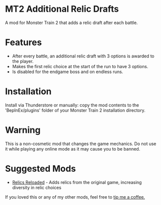 # MT2 Additional Relic Drafts

A mod for Monster Train 2 that adds a relic draft after each battle.

# Features

- After every battle, an additional relic draft with 3 options is awarded to the player.
- Makes the first relic choice at the start of the run to have 3 options.
- Is disabled for the endgame boss and on endless runs. 

# Installation

Install via Thunderstore or manually: copy the mod contents to the 'BepInEx/plugins' folder of your Monster Train 2 installation directory.

# Warning

This is a non-cosmetic mod that changes the game mechanics. Do not use it while playing any online mode as it may cause you to be banned.

# Suggested Mods
- [Relics Reloaded](https://thunderstore.io/c/monster-train-2/p/GravitonGamer/Monster_Train_2_Relics_Reloaded/) - Adds relics from the original game, increasing diversity in relic choices

If you loved this or any of my other mods, feel free to [tip me a coffee.](https://ko-fi.com/gravitongamer)
